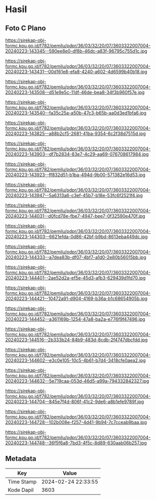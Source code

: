 # Hasil

## Foto C Plano

https://sirekap-obj-formc.kpu.go.id/f782/pemilu/pdpr/36/03/32/20/07/3603322007004-20240223-143345--590ee8e0-df8b-46dc-a83f-96795c755d1c.jpg

https://sirekap-obj-formc.kpu.go.id/f782/pemilu/pdpr/36/03/32/20/07/3603322007004-20240223-143431--00d161e8-efa8-4240-a602-4d6599b40b18.jpg

https://sirekap-obj-formc.kpu.go.id/f782/pemilu/pdpr/36/03/32/20/07/3603322007004-20240223-143508--d51e9e5c-11df-46de-bea8-34f3b960f57e.jpg

https://sirekap-obj-formc.kpu.go.id/f782/pemilu/pdpr/36/03/32/20/07/3603322007004-20240223-143540--fa35c25a-a50b-47c3-b65b-aa0d3ed1bfa6.jpg

https://sirekap-obj-formc.kpu.go.id/f782/pemilu/pdpr/36/03/32/20/07/3603322007004-20240223-143825--a88b2cf5-2681-41ba-9354-6c2f38d7515d.jpg

https://sirekap-obj-formc.kpu.go.id/f782/pemilu/pdpr/36/03/32/20/07/3603322007004-20240223-143903--df7b2834-83e7-4c29-aa69-076708617984.jpg

https://sirekap-obj-formc.kpu.go.id/f782/pemilu/pdpr/36/03/32/20/07/3603322007004-20240223-143923--ff832d51-b1ba-494d-9b00-571382e16d53.jpg

https://sirekap-obj-formc.kpu.go.id/f782/pemilu/pdpr/36/03/32/20/07/3603322007004-20240223-143947--5a6313a6-c3ef-45b7-b18e-53fc6f2521f4.jpg

https://sirekap-obj-formc.kpu.go.id/f782/pemilu/pdpr/36/03/32/20/07/3603322007004-20240223-144031--d0fcd78e-fbe7-4947-bee7-0f32590e470f.jpg

https://sirekap-obj-formc.kpu.go.id/f782/pemilu/pdpr/36/03/32/20/07/3603322007004-20240223-144303--6621efda-0d86-42bf-b9bd-8613eba449dc.jpg

https://sirekap-obj-formc.kpu.go.id/f782/pemilu/pdpr/36/03/32/20/07/3603322007004-20240223-144333--a7dea83b-df07-4bf7-a1d0-2e80b56015bb.jpg

https://sirekap-obj-formc.kpu.go.id/f782/pemilu/pdpr/36/03/32/20/07/3603322007004-20240223-144401--2ae52d2a-ef5e-45d3-afb3-629439d1fd70.jpg

https://sirekap-obj-formc.kpu.go.id/f782/pemilu/pdpr/36/03/32/20/07/3603322007004-20240223-144421--10472a91-d904-4169-b36a-b1c68654905b.jpg

https://sirekap-obj-formc.kpu.go.id/f782/pemilu/pdpr/36/03/32/20/07/3603322007004-20240223-144452--a361169b-1254-47a8-ba2a-e776f9f47496.jpg

https://sirekap-obj-formc.kpu.go.id/f782/pemilu/pdpr/36/03/32/20/07/3603322007004-20240223-144516--2b333b24-84b9-483d-8cdb-2f4747dbcfdd.jpg

https://sirekap-obj-formc.kpu.go.id/f782/pemilu/pdpr/36/03/32/20/07/3603322007004-20240223-144602--e3c0e105-10c5-4b61-b7d4-3418cfe0aea2.jpg

https://sirekap-obj-formc.kpu.go.id/f782/pemilu/pdpr/36/03/32/20/07/3603322007004-20240223-144632--5e719caa-053d-46d5-a99a-794332842327.jpg

https://sirekap-obj-formc.kpu.go.id/f782/pemilu/pdpr/36/03/32/20/07/3603322007004-20240223-144704--845e7f4d-806f-41c2-9de6-a8b1efe9789f.jpg

https://sirekap-obj-formc.kpu.go.id/f782/pemilu/pdpr/36/03/32/20/07/3603322007004-20240223-144728--102b008e-f257-4d41-9b94-7c7cceab9baa.jpg

https://sirekap-obj-formc.kpu.go.id/f782/pemilu/pdpr/36/03/32/20/07/3603322007004-20240223-144748--36f5f6a8-7bd3-4f5c-8d89-630aab06b257.jpg


## Metadata

| Key        | Value               |
| ---------- | ------------------- |
| Time Stamp | 2024-02-24 22:33:55 |
| Kode Dapil | 3603                |



